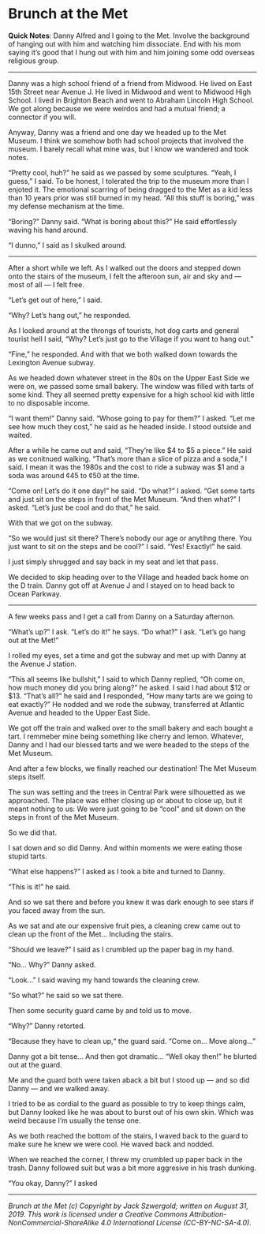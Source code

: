 # Brunch at the Met

**Quick Notes**: Danny Alfred and I going to the Met. Involve the background of hanging out with him and watching him dissociate. End with his mom saying it’s good that I hung out with him and him joining some odd overseas religious group.

***

Danny was a high school friend of a friend from Midwood. He lived on East 15th Street near Avenue J. He lived in Midwood and went to Midwood High School. I lived in Brighton Beach and went to Abraham Lincoln High School. We got along because we were weirdos and had a mutual friend; a connector if you will.

Anyway, Danny was a friend and one day we headed up to the Met Museum. I think we somehow both had school projects that involved the museum. I barely recall what mine was, but I know we wandered and took notes.

“Pretty cool, huh?” he said as we passed by some sculptures. “Yeah, I guess,” I said. To be honest, I tolerated the trip to the museum more than I enjoted it. The emotional scarring of being dragged to the Met as a kid less than 10 years prior was still burned in my head. “All this stuff is boring,” was my defense mechanism at the time.

“Boring?” Danny said. “What is boring about this?” He said effortlessly waving his hand around.

“I dunno,” I said as I skulked around.

***

After a short while we left. As I walked out the doors and stepped down onto the stairs of the museum, I felt the afteroon sun, air and sky and — most of all — I felt free.

“Let’s get out of here,” I said.

“Why? Let’s hang out,” he responded.

As I looked around at the throngs of tourists, hot dog carts and general tourist hell I said, “Why? Let’s just go to the Village if you want to hang out.”

“Fine,” he responded. And with that we both walked down towards the Lexington Avenue subway.

As we headed down whatever street in the 80s on the Upper East Side we were on, we passed some small bakery. The window was filled with tarts of some kind. They all seemed pretty expensive for a high school kid with little to no disposable income.

“I want them!” Danny said. “Whose going to pay for them?” I asked. “Let me see how much they cost,” he said as he headed inside. I stood outside and waited.

After a while he came out and said, “They’re like $4 to $5 a piece.” He said as we conitnued walking. “That’s more than a slice of pizza and a soda,” I said. I mean it was the 1980s and the cost to ride a subway was $1 and a soda was around ¢45 to ¢50 at the time.

“Come on! Let’s do it one day!” he said. “Do what?” I asked. “Get some tarts and just sit on the steps in front of the Met Museum. “And then what?” I asked. “Let’s just be cool and do that,” he said.

With that we got on the subway.

“So we would just sit there? There’s nobody our age or anytihng there. You just want to sit on the steps and be cool?” I said. “Yes! Exactly!” he said.

I just simply shrugged and say back in my seat and let that pass.

We decided to skip heading over to the Village and headed back home on the D train. Danny got off at Avenue J and I stayed on to head back to Ocean Parkway.

***

A few weeks pass and I get a call from Danny on a Saturday afternon.

“What’s up?” I ask. “Let’s do it!” he says. “Do what?” I ask. “Let’s go hang out at the Met!”

I rolled my eyes, set a time and got the subway and met up with Danny at the Avenue J station.

“This all seems like bullshit,” I said to which Danny replied, “Oh come on, how much money did you bring along?” he asked. I said I had about $12 or $13. “That’s all?” he said and I responded, “How many tarts are we going to eat exactly?” He nodded and we rode the subway, transferred at Atlantic Avenue and headed to the Upper East Side.

We got off the train and walked over to the small bakery and each bought a tart. I remmeber mine being something like cherry and lemon. Whatever, Danny and I had our blessed tarts and we were headed to the steps of the Met Museum.

And after a few blocks, we finally reached our destination! The Met Museum steps itself.

The sun was setting and the trees in Central Park were silhouetted as we approached. The place was either closing up or about to close up, but it meant nothing to us: We were just going to be “cool” and sit down on the steps in front of the Met Museum.

So we did that.

I sat down and so did Danny. And within moments we were eating those stupid tarts.

“What else happens?” I asked as I took a bite and turned to Danny.

“This is it!” he said.

And so we sat there and before you knew it was dark enough to see stars if you faced away from the sun.

As we sat and ate our expensive fruit pies, a cleaning crew came out to clean up the front of the Met… Including the stairs.

“Should we leave?” I said as I crumbled up the paper bag in my hand.

“No… Why?” Danny asked.

“Look…” I said waving my hand towards the cleaning crew.

“So what?” he said so we sat there.

Then some security guard came by and told us to move.

“Why?” Danny retorted.

“Because they have to clean up,“ the guard said. “Come on… Move along…”

Danny got a bit tense… And then got dramatic… “Well okay then!” he blurted out at the guard.

Me and the guard both were taken aback a bit but I stood up — and so did Danny — and we walked away.

I tried to be as cordial to the guard as possible to try to keep things calm, but Danny looked like he was about to burst out of his own skin. Which was weird because I’m usually the tense one.

As we both reached the bottom of the stairs, I waved back to the guard to make sure he knew we were cool. He waved back and nodded.

When we reached the corner, I threw my crumbled up paper back in the trash. Danny followed suit but was a bit more aggresive in his trash dunking.

“You okay, Danny?” I asked 

***

*Brunch at the Met (c) Copyright by Jack Szwergold; written on August 31, 2019. This work is licensed under a Creative Commons Attribution-NonCommercial-ShareAlike 4.0 International License (CC-BY-NC-SA-4.0).*